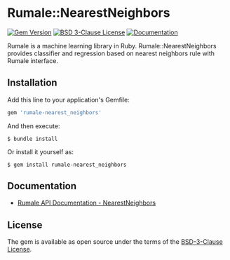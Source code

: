 # Rumale::NearestNeighbors

[![Gem Version](https://badge.fury.io/rb/rumale-nearest_neighbors.svg)](https://badge.fury.io/rb/rumale-nearest_neighbors)
[![BSD 3-Clause License](https://img.shields.io/badge/License-BSD%203--Clause-orange.svg)](https://github.com/yoshoku/rumale/blob/main/rumale-nearest_neighbors/LICENSE.txt)
[![Documentation](https://img.shields.io/badge/api-reference-blue.svg)](https://yoshoku.github.io/rumale/doc/Rumale/NearestNeighbors.html)

Rumale is a machine learning library in Ruby.
Rumale::NearestNeighbors provides classifier and regression based on nearest neighbors rule
with Rumale interface.

## Installation

Add this line to your application's Gemfile:

```ruby
gem 'rumale-nearest_neighbors'
```

And then execute:

    $ bundle install

Or install it yourself as:

    $ gem install rumale-nearest_neighbors

## Documentation

- [Rumale API Documentation - NearestNeighbors](https://yoshoku.github.io/rumale/doc/Rumale/NearestNeighbors.html)

## License

The gem is available as open source under the terms of the [BSD-3-Clause License](https://opensource.org/licenses/BSD-3-Clause).

